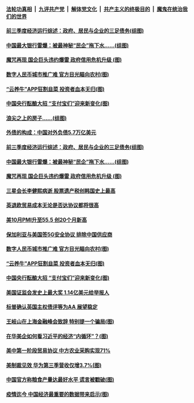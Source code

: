 

####  [法轮功真相](../../../../basic/blob/master/README.md?t=10261202) &nbsp;|&nbsp; [九评共产党](../../../../9ping.md/blob/master/README.md?t=10261202) &nbsp;|&nbsp; [解体党文化](../../../../jtdwh.md/blob/master/README.md?t=10261202)  &nbsp;|&nbsp; [共产主义的终极目的](../../../../gczydzjmd.md/blob/master/README.md?t=10261202) &nbsp;|&nbsp; [魔鬼在统治我们的世界](../../../../mgztzwmdsj.md/blob/master/README.md?t=10261202) 

#### [前三季度经济运行综述：政府、居民与企业的三足债务(组图)](../pages/p5/950404.md?t=10261202) 

#### [中国最大银行雷爆：被最神秘“民企”拖下水……(组图)](../pages/p5/950407.md?t=10261202) 

#### [魔咒再现 国企巨头违约爆雷 政府信用危机升级&nbsp;(图)](../pages/p5/950391.md?t=10261202) 

#### [数字人民币城市推广难 官方目光瞄向农村(图)](../pages/p5/950292.md?t=10261202) 

#### [“云养牛”APP狂割韭菜 投资者血本无归(图)](../pages/p5/950328.md?t=10261202) 

#### [中国央行酝酿大招 “支付宝们”迎来新变化(图)](../pages/p5/950301.md?t=10261202) 

#### [浪尖之上的房子……(组图)](../pages/p5/950405.md?t=10261202) 

#### [外债的构成：中国对外负债5.7万亿美元](../pages/p5/950395.md?t=10261202) 

#### [前三季度经济运行综述：政府、居民与企业的三足债务(组图)](../pages/p5/950404.md?t=10261202) 

#### [中国最大银行雷爆：被最神秘“民企”拖下水……(组图)](../pages/p5/950407.md?t=10261202) 

#### [魔咒再现 国企巨头违约爆雷 政府信用危机升级&nbsp;(图)](../pages/p5/950391.md?t=10261202) 

#### [三星会长李健熙病逝 股票遗产税创韩国史上最高](../pages/p5/950385.md?t=10261202) 

#### [英退欧贸易成本无论是否达协议都将很高](../pages/p5/950378.md?t=10261202) 

#### [美10月PMI升至55.5 创20个月新高](../pages/p5/950339.md?t=10261202) 

#### [保加利亚与美国签5G安全协议 排除中国供应商](../pages/p5/950338.md?t=10261202) 

#### [数字人民币城市推广难 官方目光瞄向农村(图)](../pages/p5/950292.md?t=10261202) 

#### [“云养牛”APP狂割韭菜 投资者血本无归(图)](../pages/p5/950328.md?t=10261202) 

#### [中国央行酝酿大招 “支付宝们”迎来新变化(图)](../pages/p5/950301.md?t=10261202) 

#### [美国证监会发史上最大奖 1.14亿美元给举报人](../pages/p5/950300.md?t=10261202) 

#### [标普确认英国主权债评等为AA 展望稳定](../pages/p5/950296.md?t=10261202) 

#### [王岐山在上海金融峰会致辞 特别提一个骗局(图)](../pages/p5/950278.md?t=10261202) 

#### [在华美企如何看习近平的经济“内循环”？(图)](../pages/p5/950276.md?t=10261202) 

#### [美中第一阶段贸易协议 中方农业采购实现71%](../pages/p5/950273.md?t=10261202) 

#### [美制裁见效 华为第三季营收仅增3.7%(图)](../pages/p5/950271.md?t=10261202) 

#### [中国官方称粮食产量达最好水平 谎言被戳破(图)](../pages/p5/950190.md?t=10261202) 

#### [疫情迄今 中国经济最重要的数据带来启示(图)](../pages/p5/950206.md?t=10261202) 

